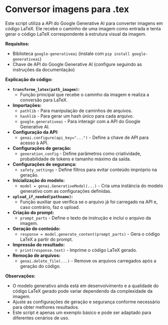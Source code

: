 # Conversor imagens para .tex


Este script utiliza a API do Google Generative AI para converter imagens em código LaTeX. Ele recebe o caminho de uma imagem como entrada e tenta gerar o código LaTeX correspondente à estrutura visual da imagem.

**Requisitos:**

* Biblioteca `google-generativeai` (instale com `pip install google-generativeai`)
* Chave de API do Google Generative AI (configure seguindo as instruções da documentação)

**Explicação do código:**

* **`transforme_latex(path_imagem)`:**
    * Função principal que recebe o caminho da imagem e realiza a conversão para LaTeX.
* **Importações:**
    * `pathlib` - Para manipulação de caminhos de arquivos.
    * `hashlib` - Para gerar um hash único para cada arquivo.
    * `google.generativeai` - Para interagir com a API do Google Generative AI.
* **Configuração da API:**
    * `genai.configure(api_key="...")` - Define a chave de API para acesso à API.
* **Configurações de geração:**
    * `generation_config` - Define parâmetros como criatividade, probabilidade de tokens e tamanho máximo da saída.
* **Configurações de segurança:**
    * `safety_settings` - Define filtros para evitar conteúdo impróprio na geração.
* **Inicialização do modelo:**
    * `model = genai.GenerativeModel(...)` - Cria uma instância do modelo generativo com as configurações definidas.
* **`upload_if_needed(pathname)`:**
    * Função auxiliar que verifica se o arquivo já foi carregado na API e, caso contrário, faz o upload.
* **Criação do prompt:**
    * `prompt_parts` - Define o texto de instrução e inclui o arquivo da imagem.
* **Geração do conteúdo:**
    * `response = model.generate_content(prompt_parts)` - Gera o código LaTeX a partir do prompt.
* **Impressão do resultado:**
    * `print(response.text)` - Imprime o código LaTeX gerado.
* **Remoção de arquivos:**
    * `genai.delete_file(...)` - Remove os arquivos carregados após a geração do código.

**Observações:**

* O modelo generativo ainda está em desenvolvimento e a qualidade do código LaTeX gerado pode variar dependendo da complexidade da imagem.
* Ajuste as configurações de geração e segurança conforme necessário para obter melhores resultados. 
* Este script é apenas um exemplo básico e pode ser adaptado para diferentes cenários de uso. 
